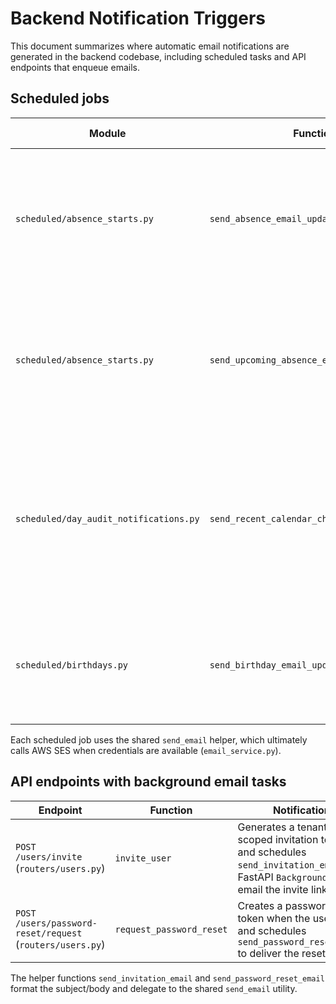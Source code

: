 # Backend Notification Triggers

This document summarizes where automatic email notifications are generated in the backend codebase, including scheduled tasks and API endpoints that enqueue emails.

## Scheduled jobs

| Module | Function | Trigger description | Recipients |
| --- | --- | --- | --- |
| `scheduled/absence_starts.py` | `send_absence_email_updates` | Daily task that gathers team members whose absences start today and consolidates updates per subscriber. | Each team's subscriber email list via `team.get_subscriber_emails()`.
| `scheduled/absence_starts.py` | `send_upcoming_absence_email_updates` | Daily task that checks the next working day for upcoming absences per member and notifies relevant subscribers. | Team subscribers filtered to only the relevant member/team combinations.
| `scheduled/day_audit_notifications.py` | `send_recent_calendar_change_notifications` | Hourly window audit that inspects `DayAudit` entries for any new day types added in the previous hour, then sends updates to subscribers. | Team subscribers grouped by team name when a calendar change occurred.
| `scheduled/birthdays.py` | `send_birthday_email_updates` | Daily task that looks for team members whose birthday is today and emails greetings. | Subscriber list for each team with birthdays.

Each scheduled job uses the shared `send_email` helper, which ultimately calls AWS SES when credentials are available (`email_service.py`).

## API endpoints with background email tasks

| Endpoint | Function | Notification |
| --- | --- | --- |
| `POST /users/invite` (`routers/users.py`) | `invite_user` | Generates a tenant-scoped invitation token and schedules `send_invitation_email` via FastAPI `BackgroundTasks` to email the invite link.
| `POST /users/password-reset/request` (`routers/users.py`) | `request_password_reset` | Creates a password reset token when the user exists and schedules `send_password_reset_email` to deliver the reset link.

The helper functions `send_invitation_email` and `send_password_reset_email` format the subject/body and delegate to the shared `send_email` utility.
